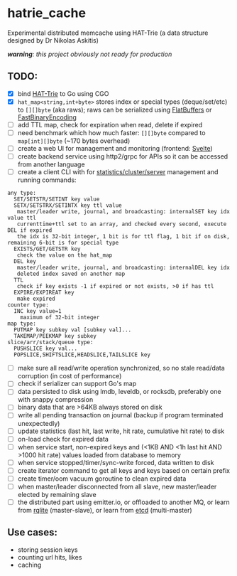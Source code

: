 # hatrie_cache
Experimental distributed memcache using HAT-Trie (a data structure designed by Dr Nikolas Askitis)

_**warning**: this project obviously not ready for production_

## TODO:

- [x] bind [HAT-Trie](https://github.com/luikore/hat-trie) to Go using CGO
- [x] `hat_map<string,int+byte>` stores index or special types (deque/set/etc) to `[][]byte` (aka raws); raws can be serialized using [FlatBuffers](http://github.com/google/flatbuffers) or [FastBinaryEncoding](http://github.com/chronoxor/FastBinaryEncoding)
- [ ] add TTL map, check for expiration when read, delete if expired 
- [ ] need benchmark which how much faster: `[][]byte` compared to `map[int][]byte` (~170 bytes overhead)
- [ ] create a web UI for management and monitoring (frontend: [Svelte](https://svelte.dev/))
- [ ] create backend service using http2/grpc for APIs so it can be accessed from another language 
- [ ] create a client CLI with for [statistics/cluster/server](https://redis.io/commands/#server) management and running commands:
```		
any type:
  SET/SETSTR/SETINT key value
  SETX/SETSTRX/SETINTX key ttl value
   master/leader write, journal, and broadcasting: internalSET key idx value ttl
   currenttime+ttl set to an array, and checked every second, execute DEL if expired
   the idx is 32-bit integer, 1 bit is for ttl flag, 1 bit if on disk, remaining 6-bit is for special type
  EXISTS/GET/GETSTR key
   check the value on the hat_map
  DEL key
   master/leader write, journal, and broadcasting: internalDEL key idx
   deleted index saved on another map
  TTL
   check if key exists -1 if expired or not exists, >0 if has ttl
  EXPIRE/EXPIREAT key
   make expired 
counter type:
  INC key value=1
    maximum of 32-bit integer
map type:
  PUTMAP key subkey val [subkey val]...
  TAKEMAP/PEEKMAP key subkey
slice/arr/stack/queue type:
  PUSHSLICE key val...
  POPSLICE,SHIFTSLICE,HEADSLICE,TAILSLICE key
```
- [ ] make sure all read/write operation synchronized, so no stale read/data corruption (in cost of performance)
- [ ] check if serializer can support Go's map
- [ ] data persisted to disk using lmdb, leveldb, or rocksdb, preferably one with snappy compression
- [ ] binary data that are >64KB always stored on disk
- [ ] write all pending transaction on journal (backup if program terminated unexpectedly)
- [ ] update statistics (last hit, last write, hit rate, cumulative hit rate) to disk
- [ ] on-load check for expired data
- [ ] when service start, non-expired keys and (<1KB AND <1h last hit AND >1000 hit rate) values loaded from database to memory
- [ ] when service stopped/timer/sync-write forced, data written to disk
- [ ] create iterator command to get all keys and keys based on certain prefix
- [ ] create timer/oom vacuum goroutine to clean expired data
- [ ] when master/leader disconnected from all slave, new master/leader elected by remaining slave
- [ ] the distributed part using emitter.io, or offloaded to another MQ, or learn from [rqlite](https://github.com/rqlite/rqlite) (master-slave), or learn from [etcd](https://github.com/etcd-io/etcd/tree/master/raft) (multi-master)

## Use cases:

- storing session keys
- counting url hits, likes
- caching 
